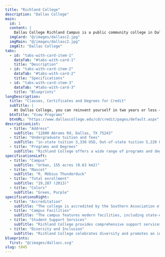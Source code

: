 ```yaml
---
title: "Richland College"
description: "Dallas College"
main:
  id: 1
  content: |
    Dallas College Richland Campus is a public community college in Dallas, Texas. The school was founded in 1972 and is part of Dallas College. It is the largest campus in the college, featuring about 20,000 students. Located on the old Jackson farm, the campus comprises 155 acres including Thunderduck Lake.
  imgCard: "@/images/dallasc2.jpg"
  imgMain: "@/images/dallasc2.jpg"
  imgAlt: "Dallas College"
tabs:
  - id: "tabs-with-card-item-1"
    dataTab: "#tabs-with-card-1"
    title: "Description"
  - id: "tabs-with-card-item-2"
    dataTab: "#tabs-with-card-2"
    title: "Specifications"
  - id: "tabs-with-card-item-3"
    dataTab: "#tabs-with-card-3"
    title: "Blueprints"
longDescription:
  title: "Classes, Certificates and Degrees for Credit"
  subTitle: |
    At Dallas College, you can reinvent yourself in two years or less — with more than 100 majors featuring one- and two-year certificates and degrees to help you build a rewarding career. We also offer core credit courses that are guaranteed to transfer to any public Texas college or university.
  btnTitle: "View Programs"
  btnURL: "https://www.dallascollege.edu/cd/credit/pages/default.aspx"
descriptionList:
  - title: "Address"
    subTitle: "12800 Abrams Rd, Dallas, TX 75243"
  - title: "Undergraduate tuition and fees"
    subTitle: "in-state tuition 3,330 USD, Out-of-state tuition 5,220 USD (2015 – 16)"
  - title: "Programs and Degrees"
    subTitle: "Richland College offers a wide range of programs and degrees, including associate degrees, certificates, and transfer programs to four-year universities."
specificationsLeft:
  - title: "Campus"
    subTitle: "Urban, 155 acres (0.63 km2)"
  - title: "Mascot"
    subTitle: "R. Möbius Thunderduck"
  - title: "Total enrollment"
    subTitle: "19,287 (2013)"
  - title: "Colors"
    subTitle: "Green, Purple"
specificationsRight:
  - title: "Accreditation"
    subTitle: "The college is accredited by the Southern Association of Colleges and Schools Commission on Colleges (SACSCOC), ensuring high academic standards and quality education."
  - title: "Campus Facilities"
    subTitle: "The campus features modern facilities, including state-of-the-art classrooms, labs, a library, student center, and recreational areas."
  - title: "Student Support Services"
    subTitle: "Richland College provides comprehensive support services such as academic advising, tutoring, career services, and counseling to assist students in achieving their educational goals."
  - title: "Diversity and Inclusion"
    subTitle: "Richland College celebrates diversity and promotes an inclusive environment where students from diverse backgrounds can thrive academically and socially."
blueprints:
  first: "@/images/dallasc.svg"
slug: t845    
---
```

